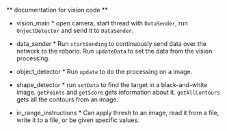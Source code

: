 ** documentation for vision code **

* vision_main *
open camera, start thread with `DataSender`, run `OnjectDetector` and send it to `DataSender`.

* data_sender *
Run `startSending` to continuously send data over the network to the roborio. Run `updateData` to set the data from the vision processing.

* object_detector *
Run `update` to do the processing on a image.

* shape_detector *
run `setData` to find the target in a black-and-white image. `getPoints` and `getScore` gets information about it. `getAllContours` gets all the contours from an image.

* in_range_instructions *
Can apply thresh to an image, read it from a file, write it to a file, or be given specific values.
